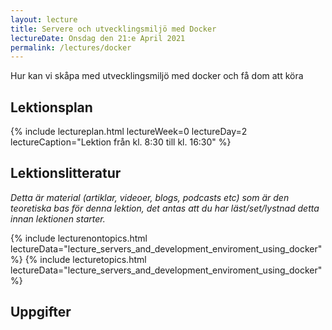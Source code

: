 ```yaml
---
layout: lecture
title: Servere och utvecklingsmiljö med Docker
lectureDate: Onsdag den 21:e April 2021
permalink: /lectures/docker
---
```


Hur kan vi skåpa med utvecklingsmiljö med docker och få dom att köra

## Lektionsplan

{% include lectureplan.html lectureWeek=0 lectureDay=2 lectureCaption="Lektion från kl. 8:30 till kl. 16:30" %}

## Lektionslitteratur
*Detta är material (artiklar, videoer, blogs, podcasts etc) som är den teoretiska bas för denna lektion, det antas att du har läst/set/lystnad detta innan lektionen starter.*

{% include lecturenontopics.html lectureData="lecture_servers_and_development_enviroment_using_docker" %}
{% include lecturetopics.html lectureData="lecture_servers_and_development_enviroment_using_docker" %}

## Uppgifter
